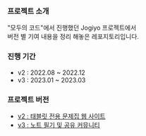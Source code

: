 ### 프로젝트 소개

"모두의 코드"에서 진행했던 Jogiyo 프로젝트에서
</br>
버전 별 기여 내용을 정리 해놓은 레포지토리입니다.

### 진행 기간

- v2 : 2022.08 ~ 2022.12
- v3 : 2023.01 ~ 2023.03

### 프로젝트 버전

- [v2 : 태블릿 전용 문제집 웹 사이트](https://github.com/HungKungE/Jogiyo-v3/tree/main/code/v2)
- [v3 : 노트 필기 및 공유 커뮤니티](https://github.com/HungKungE/Jogiyo-v3/tree/main/code/v3)
